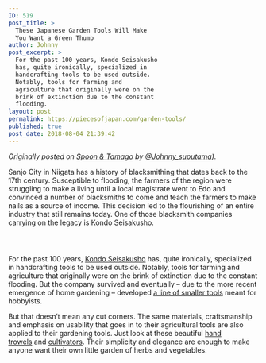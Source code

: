 ```yaml
---
ID: 519
post_title: >
  These Japanese Garden Tools Will Make
  You Want a Green Thumb
author: Johnny
post_excerpt: >
  For the past 100 years, Kondo Seisakusho
  has, quite ironically, specialized in
  handcrafting tools to be used outside.
  Notably, tools for farming and
  agriculture that originally were on the
  brink of extinction due to the constant
  flooding.
layout: post
permalink: https://piecesofjapan.com/garden-tools/
published: true
post_date: 2018-08-04 21:39:42
---
```

<!-- wp:paragraph -->
<p><em>Originally posted on <a href="http://www.spoon-tamago.com/2018/06/05/japanese-garden-tools-kondo-seisakusho/">Spoon &amp; Tamago</a>&nbsp;by <a href="https://twitter.com/Johnny_Strategy">@Johnny_</a><a href="https://twitter.com/Johnny_suputama">suputama)</a>.</em> </p>
<!-- /wp:paragraph -->

<!-- wp:paragraph -->
<p>Sanjo City in Niigata has a history of blacksmithing that dates back to the 17th century. Susceptible to flooding, the farmers of the region were struggling to make a living until a local magistrate went to Edo and convinced a number of blacksmiths to come and teach the farmers to make nails as a source of income. This decision led to the flourishing of an entire industry that still remains today. One of those blacksmith companies carrying on the legacy is Kondo Seisakusho.</p>
<!-- /wp:paragraph -->

<!-- wp:image {"id":521} -->
<figure class="wp-block-image"><img src="https://piecesofjapan.com/wp-content/uploads/2018/08/kondo_02.jpg" alt="" class="wp-image-521"/></figure>
<!-- /wp:image -->

<!-- wp:image {"id":523} -->
<figure class="wp-block-image"><img src="https://piecesofjapan.com/wp-content/uploads/2018/08/kondo_03-1.jpg" alt="" class="wp-image-523"/></figure>
<!-- /wp:image -->

<!-- wp:image {"id":524} -->
<figure class="wp-block-image"><img src="https://piecesofjapan.com/wp-content/uploads/2018/08/kondo_04-1.jpg" alt="" class="wp-image-524"/></figure>
<!-- /wp:image -->

<!-- wp:paragraph -->
<p>For the past 100 years,&nbsp;<a href="http://www.kuwa-kaji.com/">Kondo Seisakusho</a>&nbsp;has, quite ironically, specialized in handcrafting tools to be used outside. Notably, tools for farming and agriculture that originally were on the brink of extinction due to the constant flooding. But the company survived and eventually – due to the more recent emergence of home gardening – developed&nbsp;<a href="http://www.kuwa-kaji.com/gardentools/">a line of smaller tools</a>&nbsp;meant for hobbyists.</p>
<!-- /wp:paragraph -->

<!-- wp:paragraph -->
<p>But that doesn’t mean any cut corners. The same materials, craftsmanship and emphasis on usability that goes in to their agricultural tools are also applied to their gardening tools. Just look at these beautiful&nbsp;<a href="https://www.nakagawa-masashichi.jp/Form/Product/ProductDetail.aspx?shop=0&amp;pid=1611-0002-201&amp;vid&amp;bid=masashichi&amp;cat&amp;swrd">hand trowels</a>&nbsp;and&nbsp;<a href="https://www.nakagawa-masashichi.jp/Form/Product/ProductDetail.aspx?shop=0&amp;pid=1611-0003-200&amp;vid&amp;bid=masashichi&amp;cat&amp;swrd">cultivators</a>. Their simplicity and elegance are enough to make anyone want their own little garden of herbs and vegetables.</p>
<!-- /wp:paragraph -->

<!-- wp:image {"id":525} -->
<figure class="wp-block-image"><img src="https://piecesofjapan.com/wp-content/uploads/2018/08/kondo_05.jpg" alt="" class="wp-image-525"/></figure>
<!-- /wp:image -->

<!-- wp:image {"id":526} -->
<figure class="wp-block-image"><img src="https://piecesofjapan.com/wp-content/uploads/2018/08/kondo_06.jpg" alt="" class="wp-image-526"/></figure>
<!-- /wp:image -->

<!-- wp:image {"id":527} -->
<figure class="wp-block-image"><img src="https://piecesofjapan.com/wp-content/uploads/2018/08/kondo_07.jpg" alt="" class="wp-image-527"/></figure>
<!-- /wp:image -->

<!-- wp:image {"id":528} -->
<figure class="wp-block-image"><img src="https://piecesofjapan.com/wp-content/uploads/2018/08/kondo_08.jpg" alt="" class="wp-image-528"/></figure>
<!-- /wp:image -->

<!-- wp:image {"id":529} -->
<figure class="wp-block-image"><img src="https://piecesofjapan.com/wp-content/uploads/2018/08/kondo_09.jpg" alt="" class="wp-image-529"/></figure>
<!-- /wp:image -->